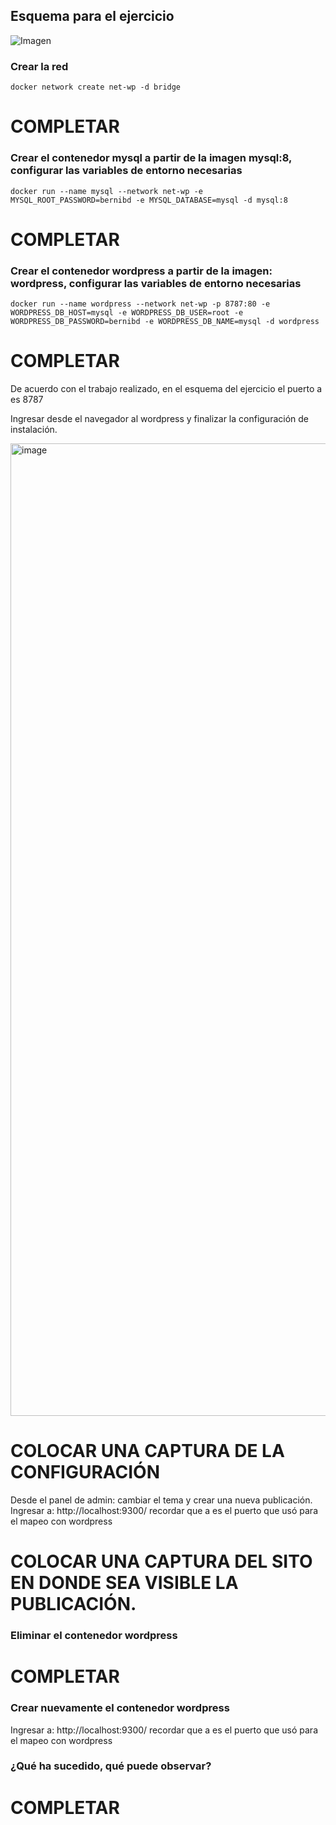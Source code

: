 ## Esquema para el ejercicio
![Imagen](esquema-4-ejercicio.PNG)

### Crear la red

```
docker network create net-wp -d bridge
```

# COMPLETAR

### Crear el contenedor mysql a partir de la imagen mysql:8, configurar las variables de entorno necesarias

```
docker run --name mysql --network net-wp -e MYSQL_ROOT_PASSWORD=bernibd -e MYSQL_DATABASE=mysql -d mysql:8
```

# COMPLETAR

### Crear el contenedor wordpress a partir de la imagen: wordpress, configurar las variables de entorno necesarias

```
docker run --name wordpress --network net-wp -p 8787:80 -e WORDPRESS_DB_HOST=mysql -e WORDPRESS_DB_USER=root -e WORDPRESS_DB_PASSWORD=bernibd -e WORDPRESS_DB_NAME=mysql -d wordpress
```

# COMPLETAR

De acuerdo con el trabajo realizado, en el esquema del ejercicio el puerto a es 8787

Ingresar desde el navegador al wordpress y finalizar la configuración de instalación.

<img width="1731" height="1556" alt="image" src="https://github.com/user-attachments/assets/625474c3-b3fc-4d49-9646-8ab8fa8bd2e7" />

# COLOCAR UNA CAPTURA DE LA CONFIGURACIÓN

Desde el panel de admin: cambiar el tema y crear una nueva publicación.
Ingresar a: http://localhost:9300/ 
recordar que a es el puerto que usó para el mapeo con wordpress
# COLOCAR UNA CAPTURA DEL SITO EN DONDE SEA VISIBLE LA PUBLICACIÓN.

### Eliminar el contenedor wordpress
# COMPLETAR

### Crear nuevamente el contenedor wordpress
Ingresar a: http://localhost:9300/ 
recordar que a es el puerto que usó para el mapeo con wordpress

### ¿Qué ha sucedido, qué puede observar?
# COMPLETAR

